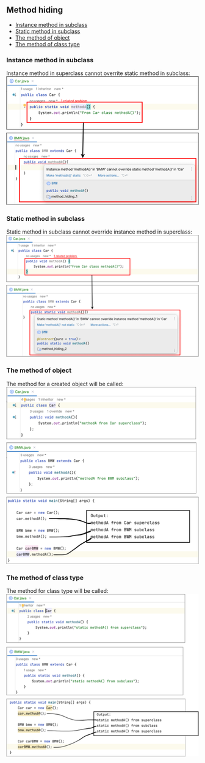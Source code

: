 ## Method hiding

- [Instance method in subclass](#instance-method-in-subclass)
- [Static method in subclass](#static-method-in-subclass)
- [The method of object](#the-method-of-object)
- [The method of class type](#the-method-of-class-type)

### Instance method in subclass
Instance method in superclass cannot overrite static method in subclass:
![method hide 1](https://github.com/HunorVadaszPerhat/java_lang_specs/blob/main/images/method_hide_1.png)

### Static method in subclass
Static method in subclass cannot override instance method in superclass:
![method hide 2](https://github.com/HunorVadaszPerhat/java_lang_specs/blob/main/images/method_hiding_2.png)

### The method of object
The method for a created object will be called:
![method hide 3](https://github.com/HunorVadaszPerhat/java_lang_specs/blob/main/images/method_hide_3.png)

### The method of class type
The method for class type will be called:
![method hide 4](https://github.com/HunorVadaszPerhat/java_lang_specs/blob/main/images/method_hide_4.png)


